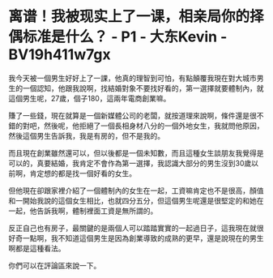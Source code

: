 # 离谱！我被现实上了一课，相亲局你的择偶标准是什么？ - P1 - 大东Kevin - BV19h411w7gx

我今天被一個男生好好上了一課，他真的理智到可怕，有點顛覆我現在對大城市男生的一個認知，他跟我說啊，找結婚對象不要找好看的，第一選擇就要體制內，就這個男生呢，27歲，個子180，這兩年電商創業嘛。

賺了一些錢，現在就算是一個新媒體公司的老闆，就按道理來說啊，條件還是很不錯的對吧，然後呢，他拒絕了一個長相身材八分的一個外地女生，我就問他原因，然後這個男生告訴我，我是有房的，但不是我的。

而且現在創業雖然還可以，但以後都是一個未知數，而且這種女生談朋友我覺得是可以的，真要結婚，我肯定不會作為第一選擇，我認識大部分的男生沒到30歲以前啊，肯定想的都是找一個好看的女生。

但他現在卻跟家裡介紹了一個體制內的女生在一起，工資嘛肯定也不是很高，顏值和一開始我說的這個女生相比，也就四分五分，但這個男生呢還是很堅定的和她在一起，他告訴我啊，體制裡面工資是無所謂的。

反正自己也有房子，最關鍵的是兩個人可以踏踏實實的一起過日子，這我現在就很好奇一點啊，我不知道這個男生是因為創業導致的成熟的更早，還是說現在的男生啊都是這種看法。

你們可以在評論區來說一下。